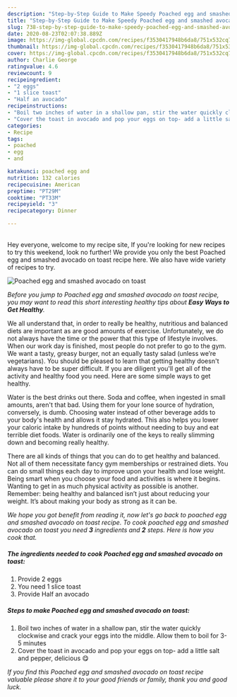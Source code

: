 ```yaml
---
description: "Step-by-Step Guide to Make Speedy Poached egg and smashed avocado on toast"
title: "Step-by-Step Guide to Make Speedy Poached egg and smashed avocado on toast"
slug: 738-step-by-step-guide-to-make-speedy-poached-egg-and-smashed-avocado-on-toast
date: 2020-08-23T02:07:38.889Z
image: https://img-global.cpcdn.com/recipes/f3530417948b6da8/751x532cq70/poached-egg-and-smashed-avocado-on-toast-recipe-main-photo.jpg
thumbnail: https://img-global.cpcdn.com/recipes/f3530417948b6da8/751x532cq70/poached-egg-and-smashed-avocado-on-toast-recipe-main-photo.jpg
cover: https://img-global.cpcdn.com/recipes/f3530417948b6da8/751x532cq70/poached-egg-and-smashed-avocado-on-toast-recipe-main-photo.jpg
author: Charlie George
ratingvalue: 4.6
reviewcount: 9
recipeingredient:
- "2 eggs"
- "1 slice toast"
- "Half an avocado"
recipeinstructions:
- "Boil two inches of water in a shallow pan, stir the water quickly clockwise and crack your eggs into the middle. Allow them to boil for 3-5 minutes"
- "Cover the toast in avocado and pop your eggs on top- add a little salt and pepper, delicious 😋"
categories:
- Recipe
tags:
- poached
- egg
- and

katakunci: poached egg and 
nutrition: 132 calories
recipecuisine: American
preptime: "PT29M"
cooktime: "PT33M"
recipeyield: "3"
recipecategory: Dinner

---
```

<br>
Hey everyone, welcome to my recipe site, If you're looking for new recipes to try this weekend, look no further! We provide you only the best Poached egg and smashed avocado on toast recipe here. We also have wide variety of recipes to try.
<br>


![Poached egg and smashed avocado on toast](https://img-global.cpcdn.com/recipes/f3530417948b6da8/751x532cq70/poached-egg-and-smashed-avocado-on-toast-recipe-main-photo.jpg)

<i>Before you jump to Poached egg and smashed avocado on toast recipe, you may want to read this short interesting healthy tips about <strong>Easy Ways to Get Healthy</strong>.</i>

We all understand that, in order to really be healthy, nutritious and balanced diets are important as are good amounts of exercise. Unfortunately, we do not always have the time or the power that this type of lifestyle involves. When our work day is finished, most people do not prefer to go to the gym. We want a tasty, greasy burger, not an equally tasty salad (unless we’re vegetarians). You should be pleased to learn that getting healthy doesn't always have to be super difficult. If you are diligent you'll get all of the activity and healthy food you need. Here are some simple ways to get healthy.

Water is the best drinks out there. Soda and coffee, when ingested in small amounts, aren't that bad. Using them for your lone source of hydration, conversely, is dumb. Choosing water instead of other beverage adds to your body's health and allows it stay hydrated. This also helps you lower your caloric intake by hundreds of points without needing to buy and eat terrible diet foods. Water is ordinarily one of the keys to really slimming down and becoming really healthy.

There are all kinds of things that you can do to get healthy and balanced. Not all of them necessitate fancy gym memberships or restrained diets. You can do small things each day to improve upon your health and lose weight. Being smart when you choose your food and activities is where it begins. Wanting to get in as much physical activity as possible is another. Remember: being healthy and balanced isn’t just about reducing your weight. It’s about making your body as strong as it can be. 


<i>We hope you got benefit from reading it, now let's go back to poached egg and smashed avocado on toast recipe. To cook poached egg and smashed avocado on toast you need <strong>3</strong> ingredients and <strong>2</strong> steps. Here is how you cook that.
</i>

##### The ingredients needed to cook Poached egg and smashed avocado on toast:

1. Provide 2 eggs
1. You need 1 slice toast
1. Provide Half an avocado


##### Steps to make Poached egg and smashed avocado on toast:

1. Boil two inches of water in a shallow pan, stir the water quickly clockwise and crack your eggs into the middle. Allow them to boil for 3-5 minutes
1. Cover the toast in avocado and pop your eggs on top- add a little salt and pepper, delicious 😋


<i>If you find this Poached egg and smashed avocado on toast recipe valuable please share it to your good friends or family, thank you and good luck.</i>
